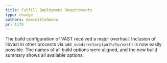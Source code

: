```yaml
---
title: Fulfill Deployment Requirements
type: change
authors: dominiklohmann
pr: 1175
---
```


The build configuration of VAST received a major overhaul. Inclusion of libvast
in other procects via `add_subdirectory(path/to/vast)` is now easily possible.
The names of all build options were aligned, and the new build summary shows all
available options.
